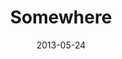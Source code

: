---
discogs_id: 4593655
discogs_master_id: 1020285
title: Somewhere
artists: ['Keith Jarrett Trio']
date: 2013-05-24
genre: ['Jazz']
image: Somewhere-4593655.jpg
label: ECM Records
country: Germany
video: https://www.youtube.com/watch?v=yQc4Z0QK4Hc
---